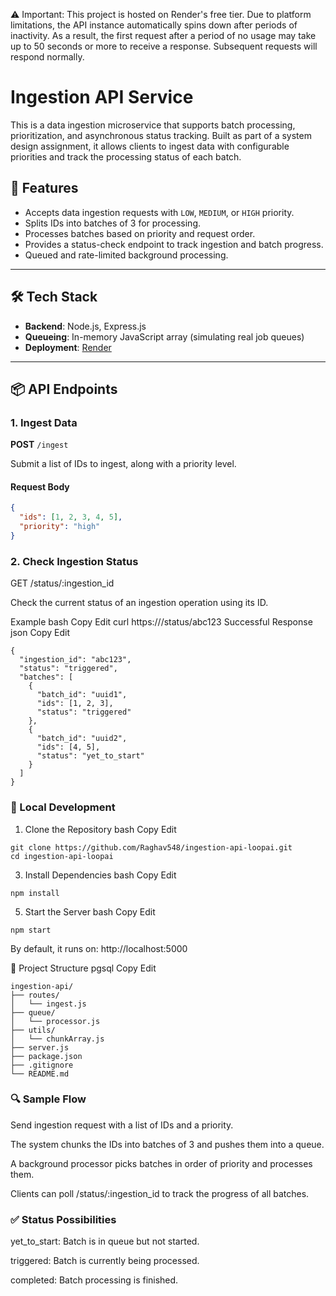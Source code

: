 ⚠️ Important: This project is hosted on Render's free tier. Due to platform limitations, the API instance automatically spins down after periods of inactivity. As a result, the first request after a period of no usage may take up to 50 seconds or more to receive a response. Subsequent requests will respond normally.
# Ingestion API Service

This is a data ingestion microservice that supports batch processing, prioritization, and asynchronous status tracking. Built as part of a system design assignment, it allows clients to ingest data with configurable priorities and track the processing status of each batch.

## 🚀 Features

- Accepts data ingestion requests with `LOW`, `MEDIUM`, or `HIGH` priority.
- Splits IDs into batches of 3 for processing.
- Processes batches based on priority and request order.
- Provides a status-check endpoint to track ingestion and batch progress.
- Queued and rate-limited background processing.

---

## 🛠️ Tech Stack

- **Backend**: Node.js, Express.js
- **Queueing**: In-memory JavaScript array (simulating real job queues)
- **Deployment**: [Render](https://render.com)

---

## 📦 API Endpoints

### 1. Ingest Data

**POST** `/ingest`

Submit a list of IDs to ingest, along with a priority level.

#### Request Body

```json
{
  "ids": [1, 2, 3, 4, 5],
  "priority": "high"
}
```
### 2. Check Ingestion Status
GET /status/:ingestion_id

Check the current status of an ingestion operation using its ID.

Example
bash
Copy
Edit
curl https://<your-render-url>/status/abc123
Successful Response
json
Copy
Edit
```
{
  "ingestion_id": "abc123",
  "status": "triggered",
  "batches": [
    {
      "batch_id": "uuid1",
      "ids": [1, 2, 3],
      "status": "triggered"
    },
    {
      "batch_id": "uuid2",
      "ids": [4, 5],
      "status": "yet_to_start"
    }
  ]
}
```
### 🧪 Local Development
1. Clone the Repository
bash
Copy
Edit
```
git clone https://github.com/Raghav548/ingestion-api-loopai.git
cd ingestion-api-loopai
```
3. Install Dependencies
bash
Copy
Edit
```
npm install
```
5. Start the Server
bash
Copy
Edit
```
npm start
```
By default, it runs on: http://localhost:5000


📂 Project Structure
pgsql
Copy
Edit
```
ingestion-api/
├── routes/
│   └── ingest.js
├── queue/
│   └── processor.js
├── utils/
│   └── chunkArray.js
├── server.js
├── package.json
├── .gitignore
└── README.md
```
### 🔍 Sample Flow
Send ingestion request with a list of IDs and a priority.

The system chunks the IDs into batches of 3 and pushes them into a queue.

A background processor picks batches in order of priority and processes them.

Clients can poll /status/:ingestion_id to track the progress of all batches.

### ✅ Status Possibilities
yet_to_start: Batch is in queue but not started.

triggered: Batch is currently being processed.

completed: Batch processing is finished.
